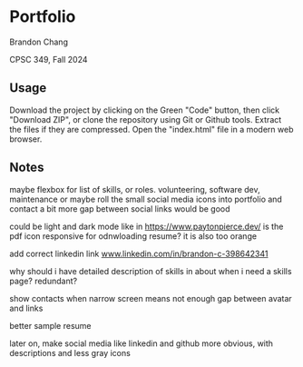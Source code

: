 # Portfolio

Brandon Chang

CPSC 349, Fall 2024

## Usage

Download the project by clicking on the Green "Code" button, then click "Download ZIP", or clone the repository using Git or Github tools. Extract the files if they are compressed. Open the "index.html" file in a modern web browser. 

## Notes

maybe flexbox for list of skills, or roles. volunteering, software dev, maintenance
or maybe roll the small social media icons into portfolio and contact
a bit more gap between social links would be good

could be light and dark mode like in https://www.paytonpierce.dev/
is the pdf icon responsive for odnwloading resume? it is also too orange

add correct linkedin link www.linkedin.com/in/brandon-c-398642341

why should i have detailed description of skills in about when i need a skills page? redundant?

show contacts when narrow screen means not enough gap between avatar and links

better sample resume

later on, make social media like linkedin and github more obvious, with descriptions and less gray icons
